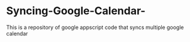# Syncing-Google-Calendar-
This is a repository of google appscript code that syncs multiple google calendar 
